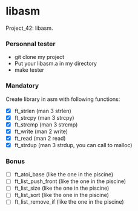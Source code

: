 # libasm
Project_42: libasm.

### Personnal tester

 - git clone my project
 - Put your libasm.a in my directory
 - make tester

### Mandatory 

Create library in asm with following functions:

- [X] ft_strlen (man 3 strlen)
- [X] ft_strcpy (man 3 strcpy)
- [x] ft_strcmp (man 3 strcmp)
- [x] ft_write (man 2 write)
- [x] ft_read (man 2 read)
- [x] ft_strdup (man 3 strdup, you can call to malloc)

### Bonus

- [ ] ft_atoi_base (like the one in the piscine)
- [ ] ft_list_push_front (like the one in the piscine)
- [ ] ft_list_size (like the one in the piscine)
- [ ] ft_list_sort (like the one in the piscine)
- [ ] ft_list_remove_if (like the one in the piscine)
